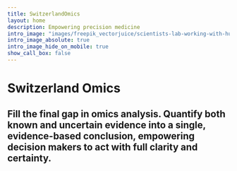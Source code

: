 ```yaml
---
title: SwitzerlandOmics
layout: home
description: Empowering precision medicine
intro_image: "images/freepik_vectorjuice/scientists-lab-working-with-huge-dna-chain-glass-bulb-gene-therapy-gene-transfer-functioning-gene-concept-white-background-bright-vibrant-violet-isolated-illustration_335657-485.jpg"
intro_image_absolute: true
intro_image_hide_on_mobile: true
show_call_box: false
---
```


# Switzerland Omics

<!-- ## Precise, actionable insights, quantified with the highest accuracy to drive informed decisions in precision medicine. -->

## Fill the final gap in omics analysis. Quantify both known and uncertain evidence into a single, evidence-based conclusion, empowering decision makers to act with full clarity and certainty.


